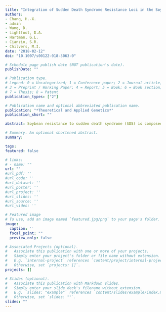```yaml
---
title: "Integration of Sudden Death Syndrome Resistance Loci in the Soybean Genome"
authors:
- Chang, H.-X.
- admin
- Wang, D.
- Lightfoot, D.A.
- Hartman, G.L.
- Cianzio, S.R.
- Chilvers, M.I. 
date: "2018-02-12"
doi: "10.1007/s00122-018-3063-0"

# Schedule page publish date (NOT publication's date).
publishDate: ""

# Publication type.
# Legend: 0 = Uncategorized; 1 = Conference paper; 2 = Journal article;
# 3 = Preprint / Working Paper; 4 = Report; 5 = Book; 6 = Book section;
# 7 = Thesis; 8 = Patent
publication_types: ["2"]

# Publication name and optional abbreviated publication name.
publication: "*Theoretical and Applied Genetics*"
publication_short: ""

abstract: Soybean resistance to sudden death syndrome (SDS) is composed of foliar resistance to phytotoxins and root resistance to pathogen invasion. There are more than 80 quantitative trait loci (QTL) and dozens of single nucleotide polymorphisms (SNPs) associated with soybean resistance to SDS. The validity of these QTL and SNPs is questionable because of the complexity in phenotyping methodologies, the disease synergism between SDS and soybean cyst nematode (SCN), the variability from the interactions between soybean genotypes and environments, and the inconsistencies in the QTL nomenclature. This review organizes SDS mapping results and proposes the Rfv (resistance to *Fusarium virguliforme*) nomenclature based on supporting criteria described in the text. Among ten reproducible loci receiving our Rfv nomenclature, Rfv18-01 is mostly supported by field studies and it co-localizes to the SCN resistance locus rhg1. The possibility that Rfv18-01 is a pleiotropic resistance locus and the concern about Rfv18-01 being confounded with Rhg1 is discussed. On the other hand, Rfv06-01, Rfv06-02, Rfv09-01, Rfv13-01, and Rfv16-01 were identified both by screening soybean leaves against phytotoxic culture filtrates and by evaluating SDS severity in fields. Future phenotyping using leaf- and root-specific resistance screening methodologies may improve the precision of SDS resistance, and advanced genetic studies may further clarify the interactions among soybean genotypes, *F. virguliforme*, SCN, and environments. The review provides a summary of the SDS resistance literature and proposes a framework for communicating SDS resistance loci for future research considering molecular interactions and genetic breeding for soybean SDS resistance.

# Summary. An optional shortened abstract.
summary: 

tags:
featured: false

# links:
# - name: ""
url: ""
#url_pdf: ''
#url_code: ''
#url_dataset: ''
#url_poster: ''
#url_project: ''
#url_slides: ''
#url_source: ''
#url_video: ''

# Featured image
# To use, add an image named `featured.jpg/png` to your page's folder. 
image:
  caption: ''
  focal_point: ""
  preview_only: false

# Associated Projects (optional).
#   Associate this publication with one or more of your projects.
#   Simply enter your project's folder or file name without extension.
#   E.g. `internal-project` references `content/project/internal-project/index.md`.
#   Otherwise, set `projects: []`.
projects: []

# Slides (optional).
#   Associate this publication with Markdown slides.
#   Simply enter your slide deck's filename without extension.
#   E.g. `slides: "example"` references `content/slides/example/index.md`.
#   Otherwise, set `slides: ""`.
slides: ""
---
```


